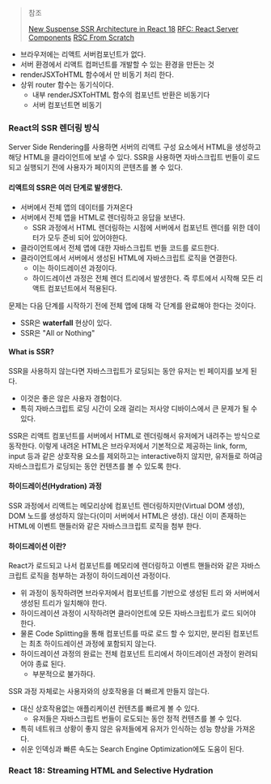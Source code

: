 >참조
>
>[New Suspense SSR Architecture in React 18](https://github.com/reactwg/react-18/discussions/37)
  [RFC: React Server Components](https://github.com/reactjs/rfcs/blob/main/text/0188-server-components.md)
>[RSC From Scratch](https://github.com/reactwg/server-components/discussions/5)

- 브라우저에는 리액트 서버컴포넌트가 없다.
- 서버 환경에서 리액트 컴퍼넌트를 개발할 수 있는 환경을 만든는 것
- renderJSXToHTML 함수에서 만 비동기 처리 한다.
- 상위 router 함수는 동기식이다.
	- 내부 renderJSXToHTML 함수의 컴포넌트 반환은 비동기다
	- 서버 컴포넌트면 비동기
### React의 SSR 렌더링 방식

Server Side Rendering를 사용하면 서버의 리액트 구성 요소에서 HTML을 생성하고 해당 HTML을 클라이언트에 보낼 수 있다. SSR을 사용하면 자바스크립트 번들이 로드되고 실행되기 전에 사용자가 페이지의 콘텐츠를 볼 수 있다.

#### 리액트의 SSR은 여러 단계로 발생한다.

- 서버에서 전체 앱의 데이터를 가져온다
- 서버에서 전체 앱을 HTML로 렌더링하고 응답을 보낸다.
	- SSR 과정에서 HTML 렌더링하는 시점에 서버에서 컴포넌트 렌더를 위한 데이터가 모두 준비 되어 있어야한다.
- 클라이언트에서 전체 앱에 대한 자바스크립트 번들 코드를 로드한다.
- 클라이언트에서 서버에서 생성된 HTML에 자바스크립트 로직을 연결한다.
	- 이는 하이드레이션 과정이다.
	- 하이드레이션 과정은 전체 렌더 트리에서 발생한다. 즉 루트에서 시작해 모든 리액트 컴포넌트에서 적용된다.

문제는 다음 단계를 시작하기 전에 전체 앱에 대해 각 단계를 완료해야 한다는 것이다.
- SSR은 **waterfall** 현상이 있다.
- SSR은 "All or Nothing"

#### What is SSR?

SSR을 사용하지 않는다면 자바스크립트가 로딩되는 동안 유저는 빈 페이지를 보게 된다.
- 이것은 좋은 않은 사용자 경험이다.
- 특히 자바스크립트 로딩 시간이 오래 걸리는 저사양 디바이스에서 큰 문제가 될 수 있다.

SSR은 리액트 컴포넌트를 서버에서 HTML로 렌더링해서 유저에거 내려주는 방식으로 동작한다. 이렇게 내려온 HTML은 브라우저에서 기본적으로 제공하는 link, form, input 등과 같은 상호작용 요소를 제외하고는 interactive하지 않지만, 유저들로 하여금 자바스크립트가 로딩되는 동안 컨텐츠를 볼 수 있도록 한다.

#### 하이드레이션(Hydration) 과정

SSR 과정에서 리액트는 메모리상에 컴포넌트 렌더링하지만(Virtual DOM 생성), DOM 노드를 생성하지 않는다(이미 서버에서 HTML은 생성). 대신 이미 존재하는 HTML에 이벤트 핸들러와 같은 자바스크크립트 로직을 첨부 한다. 

#### 하이드레이션 이란?

React가 로드되고 나서 컴포넌트를 메모리에 렌더링하고 이벤트 핸들러와 같은 자바스크립트 로직을 첨부하는 과정이 하이드레이션 과정이다. 
- 위 과정이 동작하려면 브라우저에서 컴포넌트를 기반으로 생성된 트리 와 서버에서 생성된 트리가 일치해야 한다.
- 하이드레이션 과정이 시작하려면 클라이언트에 모든 자바스크립트가 로드 되어야 한다.
- 물론 Code Splitting을 통해 컴포넌트를 따로 로드 할 수 있지만, 분리된 컴포넌트는 최초 하이드레이션 과정에 포함되지 않는다.
- 하이드레이션 과정의 완료는 전체 컴포넌트 트리에서 하이드레이션 과정이 완려되어야 종료 된다.
	- 부분적으로 불가하다.

SSR 과정 자체로는 사용자와의 상호작용을 더 빠르게 만들지 않는다.
- 대신 상호작용없는 애플리케이션 컨텐츠를 빠르게 볼 수 있다.
	- 유저들은 자바스크립트 번들이 로도되는 동안 정적 컨텐츠를 볼 수 있다.
- 특히 네트워크 상황이 좋지 않은 유저들에게 유저가 인식하는 성능 향상을 가져온다.
- 쉬운 인덱싱과 빠른 속도는 Search Engine Optimization에도 도움이 된다.

### React 18: Streaming HTML and Selective Hydration




















   